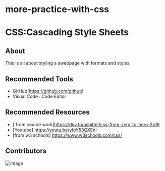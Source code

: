 # more-practice-with-css

# CSS:Cascading Style Sheets

## About
This is all about styling a awebpage with formats and styles.

## Recommended Tools

- GitHub(https://github.com/github)
- Visual Code : Code Editor

## Recommended Resources

- [ from course work]https://dev.to/aspittel/css-from-zero-to-hero-3o16
- [Youtube] https://youtu.be/yfoY53QXEnI
- [from w3 schools] https://www.w3schools.com/css/
## Contributors
![image](https://drive.google.com/file/d/1xpZzarRyehT4XU-7dMAS5DG9ph82ugaj/view)
